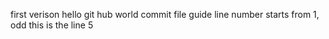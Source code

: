 first verison
hello git hub world
commit file guide
line number starts from 1, odd
this is the line 5
